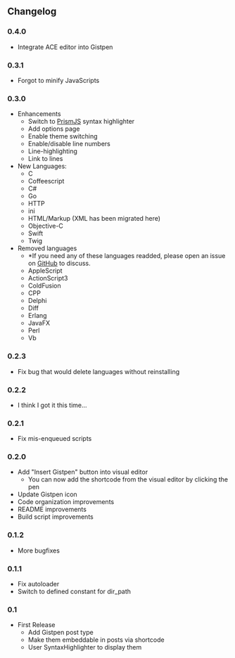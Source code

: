 ## Changelog ##

### 0.4.0 ###
* Integrate ACE editor into Gistpen

### 0.3.1 ###
* Forgot to minify JavaScripts

### 0.3.0 ###
* Enhancements
	* Switch to [PrismJS](http://prismjs.com/) syntax highlighter
	* Add options page
	* Enable theme switching 
	* Enable/disable line numbers
	* Line-highlighting
	* Link to lines
* New Languages:
	* C
	* Coffeescript
	* C#
	* Go
	* HTTP
	* ini
	* HTML/Markup (XML has been migrated here)
	* Objective-C
	* Swift
	* Twig
* Removed languages
	* *If you need any of these languages readded, please open an issue on [GitHub](https://github.com/mAAdhaTTah/WP-Gistpen) to discuss.
	* AppleScript
	* ActionScript3
	* ColdFusion
	* CPP
	* Delphi
	* Diff
	* Erlang
	* JavaFX
	* Perl
	* Vb

### 0.2.3 ###
* Fix bug that would delete languages without reinstalling

### 0.2.2 ###

* I think I got it this time...

### 0.2.1 ###
* Fix mis-enqueued scripts

### 0.2.0 ###
* Add "Insert Gistpen" button into visual editor
	* You can now add the shortcode from the visual editor by clicking the pen
* Update Gistpen icon
* Code organization improvements
* README improvements
* Build script improvements

### 0.1.2 ###
* More bugfixes

### 0.1.1 ###
* Fix autoloader
* Switch to defined constant for dir_path

### 0.1 ###
* First Release
	* Add Gistpen post type
	* Make them embeddable in posts via shortcode
	* User SyntaxHighlighter to display them
